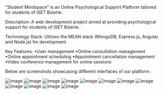 "Student Mindspace" is an Online Psychological Support Platform tailored for students of ISET Bizerte.

Description: A web development project aimed at providing psychological support for students of ISET Bizerte.

Technology Stack: Utilizes the MEAN stack (MongoDB, Express.js, Angular, and Node.js) for development.

Key Features:
•User management
•Online consultation management
•Online appointment scheduling
•Appointment cancellation management
•Video conference management for online sessions

Below are screenshots showcasing different interfaces of our platform : 

![image](https://github.com/noomenehajer/Graduation-Project/assets/101140160/be4c3627-9ff8-490f-bda6-8db394ac2174)
![image](https://github.com/noomenehajer/Graduation-Project/assets/101140160/56a7d7f8-ddf7-4d97-969d-98434a8f0c2a)
![image](https://github.com/noomenehajer/Graduation-Project/assets/101140160/9da45258-0d6a-4cd0-adc8-fa0721058411)
![image](https://github.com/noomenehajer/Graduation-Project/assets/101140160/863082e4-274e-4cd8-a0fe-2f741f88d57b)
![image](https://github.com/noomenehajer/Graduation-Project/assets/101140160/3dd8bd0c-ff96-46aa-939f-7691a44eef09)
![image](https://github.com/noomenehajer/Graduation-Project/assets/101140160/40629973-e2af-4489-85f4-5c23083488a8)
![image](https://github.com/noomenehajer/Graduation-Project/assets/101140160/ebad957b-3012-4570-b87c-914a7231b0f6)
![image](https://github.com/noomenehajer/Graduation-Project/assets/101140160/9a8f15cb-0c33-4987-8670-3e010f21be49)
![image](https://github.com/noomenehajer/Graduation-Project/assets/101140160/9cfb1bb8-6643-4e67-bae9-9797882fd51a)
![image](https://github.com/noomenehajer/Graduation-Project/assets/101140160/e26696c0-2357-4b2b-8e58-180313351d70)
![image](https://github.com/noomenehajer/Graduation-Project/assets/101140160/c5f0a465-c6c9-4cdd-b96e-98b87a8e4870)
![image](https://github.com/noomenehajer/Graduation-Project/assets/101140160/8b4958fb-a692-4c59-af6d-b293cd3dee62)
